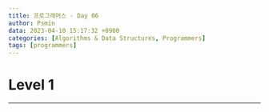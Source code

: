```yaml
---
title: 프로그래머스 - Day 06
author: Psmin
data: 2023-04-10 15:17:32 +0900
categories: [Algorithms & Data Structures, Programmers]
tags: [programmers]
---
```


# Level 1

---

##
